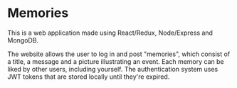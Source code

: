 # Memories

This is a web application made using React/Redux, Node/Express and MongoDB.

The website allows the user to log in and post "memories", which consist of a title, a message and a picture illustrating an event. Each memory can be liked by other users, including yourself. The authentication system uses JWT tokens that are stored locally until they're expired.

